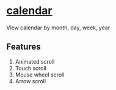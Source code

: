 # [calendar](https://jlampstack.github.io/calendar/)

View calendar by month, day, week, year

## Features

1. Animated scroll
2. Touch scroll
3. Mouse wheel scroll
4. Arrow scroll
